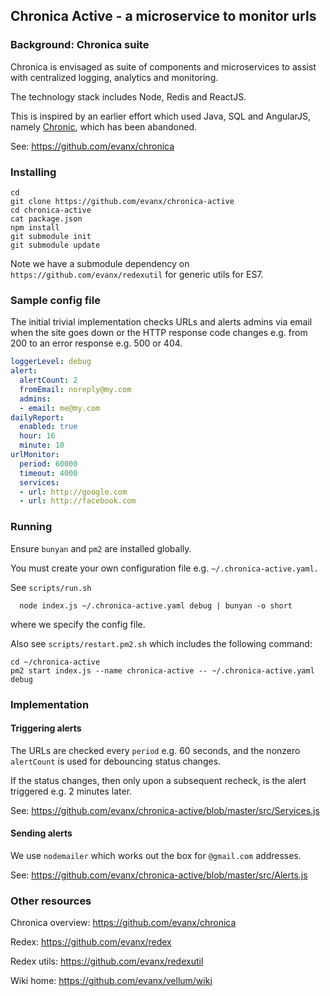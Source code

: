 
## Chronica Active - a microservice to monitor urls

### Background: Chronica suite

Chronica is envisaged as suite of components and microservices to assist with centralized logging, analytics and monitoring.

The technology stack includes Node, Redis and ReactJS.

This is inspired by an earlier effort which used Java, SQL and AngularJS, namely <a href="https://github.com/evanx/chronic">Chronic</a>, which has been abandoned.

See: https://github.com/evanx/chronica


### Installing

```shell
cd
git clone https://github.com/evanx/chronica-active
cd chronica-active
cat package.json
npm install
git submodule init
git submodule update
```
Note we have a submodule dependency on `https://github.com/evanx/redexutil` for generic utils for ES7.

### Sample config file

The initial trivial implementation checks URLs and alerts admins via email when the site goes down or the HTTP response code changes e.g. from 200 to an error response e.g. 500 or 404.

```yaml
loggerLevel: debug
alert:
  alertCount: 2
  fromEmail: noreply@my.com
  admins:
  - email: me@my.com
dailyReport:
  enabled: true
  hour: 16
  minute: 10
urlMonitor:
  period: 60000
  timeout: 4000
  services:
  - url: http://google.com
  - url: http://facebook.com
```

### Running

Ensure `bunyan` and `pm2` are installed globally.

You must create your own configuration file e.g. `~/.chronica-active.yaml.`

See `scripts/run.sh`
```shell
  node index.js ~/.chronica-active.yaml debug | bunyan -o short
```
where we specify the config file.

Also see `scripts/restart.pm2.sh` which includes the following command:
```shell
cd ~/chronica-active
pm2 start index.js --name chronica-active -- ~/.chronica-active.yaml debug
```

### Implementation

#### Triggering alerts

The URLs are checked every `period` e.g. 60 seconds, and the nonzero `alertCount` is used for debouncing status changes.

If the status changes, then only upon a subsequent recheck, is the alert triggered e.g. 2 minutes later.

See: https://github.com/evanx/chronica-active/blob/master/src/Services.js


#### Sending alerts

We use `nodemailer` which works out the box for `@gmail.com` addresses.

See: https://github.com/evanx/chronica-active/blob/master/src/Alerts.js


### Other resources

Chronica overview: https://github.com/evanx/chronica

Redex: https://github.com/evanx/redex

Redex utils: https://github.com/evanx/redexutil

Wiki home: https://github.com/evanx/vellum/wiki
